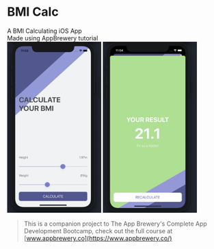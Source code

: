 #  BMI Calc
A BMI Calculating iOS App <br/>
Made using AppBrewery tutorial <br/>
<img src="https://raw.githubusercontent.com/AaditT/bmi-calc/master/Documentation/appface1.jpg" alt="App Layout" width="220" height="400">
<img src="https://raw.githubusercontent.com/AaditT/bmi-calc/master/Documentation/appface2.jpg" alt="App Layout" width="220" height="400">


>This is a companion project to The App Brewery's Complete App Development Bootcamp, check out the full course at [www.appbrewery.co](https://www.appbrewery.co/)
